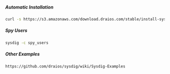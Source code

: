 ##### Automatic Installation
```bash
curl -s https://s3.amazonaws.com/download.draios.com/stable/install-sysdig | sudo bash
```
##### Spy Users
```bash
sysdig -c spy_users
```
##### Other Examples
```bash
https://github.com/draios/sysdig/wiki/Sysdig-Examples
```
